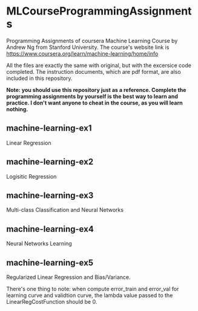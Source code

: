 # MLCourseProgrammingAssignments
Programming Assignments of coursera Machine Learning Course by Andrew Ng from Stanford University. The course's website link is https://www.coursera.org/learn/machine-learning/home/info 

All the files are exactly the same with original, but with the excersice code completed. The instruction documents, which are pdf format, are also included in this repository.

**Note: you should use this repository just as a reference. Complete the programming assignments by yourself is the best way to learn and practice. I don't want anyone to cheat in the course, as you will learn nothing.**

## machine-learning-ex1
Linear Regression

## machine-learning-ex2
Logisitic Regression

## machine-learning-ex3
Multi-class Classification and Neural Networks

## machine-learning-ex4
Neural Networks Learning

## machine-learning-ex5
Regularized Linear Regression and Bias/Variance.

There's one thing to note: when compute error_train and error_val for learning curve and validtion curve, the lambda value passed to the LinearRegCostFunction should be 0.
